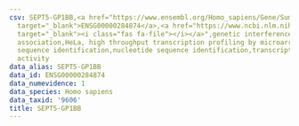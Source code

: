 ```yaml
---
csv: SEPT5-GP1BB,<a href="https://www.ensembl.org/Homo_sapiens/Gene/Summary?db=core;g=ENSG00000284874"
  target="_blank">ENSG00000284874</a>,<a href="https://www.ncbi.nlm.nih.gov/pubmed/17216044"
  target="_blank"><i class="fas fa-file"></i></a>",genetic interference,functional
  association,HeLa, high throughput transcription profiling by microarray,nucleotide
  sequence identification,nucleotide sequence identification,transcriptional regulation,up-regulates
  activity
data_alias: SEPT5-GP1BB
data_id: ENSG00000284874
data_numevidence: 1
data_species: Homo sapiens
data_taxid: '9606'
title: SEPT5-GP1BB
---
```

